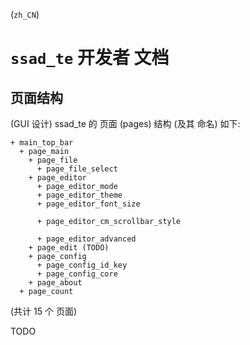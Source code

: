 <!--
  ssad_te.dev.md, ssad/doc/ssad_app/
  language: Chinese (zh_CN)
-->
(`zh_CN`)

# `ssad_te` 开发者 文档


## 页面结构

(GUI 设计)
ssad_te 的 页面 (pages) 结构 (及其 命名) 如下:

```
+ main_top_bar
  + page_main
    + page_file
      + page_file_select
    + page_editor
      + page_editor_mode
      + page_editor_theme
      + page_editor_font_size

      + page_editor_cm_scrollbar_style

      + page_editor_advanced
    + page_edit (TODO)
    + page_config
      + page_config_id_key
      + page_config_core
    + page_about
  + page_count
```
(共计 15 个 页面)


TODO
<!-- end ssad_te.dev.md -->

